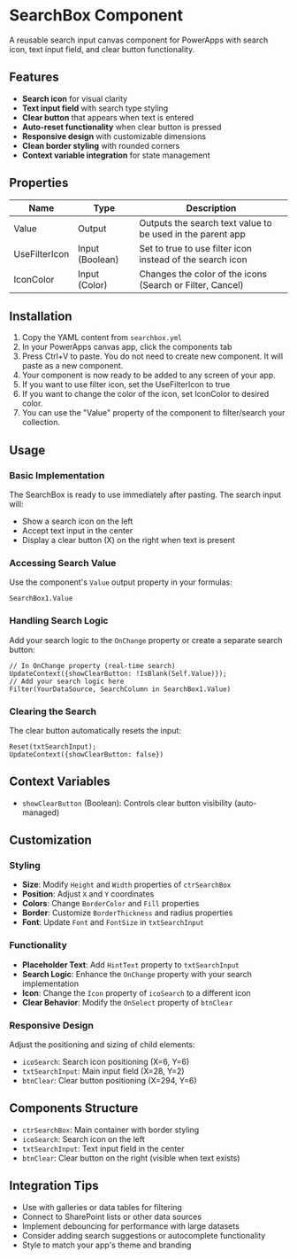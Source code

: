# SearchBox Component

A reusable search input canvas component for PowerApps with search icon, text input field, and clear button functionality.

## Features

- **Search icon** for visual clarity
- **Text input field** with search type styling
- **Clear button** that appears when text is entered
- **Auto-reset functionality** when clear button is pressed
- **Responsive design** with customizable dimensions
- **Clean border styling** with rounded corners
- **Context variable integration** for state management

## Properties

| Name | Type | Description |
|------|------|-------------|
| Value | Output | Outputs the search text value to be used in the parent app |
| UseFilterIcon | Input (Boolean) | Set to true to use filter icon instead of the search icon |
| IconColor | Input (Color) | Changes the color of the icons (Search or Filter, Cancel) |

## Installation

1. Copy the YAML content from `searchbox.yml`
2. In your PowerApps canvas app, click the components tab
3. Press Ctrl+V to paste. You do not need to create new component. It will paste as a new component.
4. Your component is now ready to be added to any screen of your app. 
5. If you want to use filter icon, set the UseFilterIcon to true
6. If you want to change the color of the icon, set IconColor to desired color.
7. You can use the "Value" property of the component to filter/search your collection.

## Usage

### Basic Implementation
The SearchBox is ready to use immediately after pasting. The search input will:
- Show a search icon on the left
- Accept text input in the center
- Display a clear button (X) on the right when text is present

### Accessing Search Value
Use the component's `Value` output property in your formulas:
```powerpoint
SearchBox1.Value
```

### Handling Search Logic
Add your search logic to the `OnChange` property or create a separate search button:
```powerpoint
// In OnChange property (real-time search)
UpdateContext({showClearButton: !IsBlank(Self.Value)});
// Add your search logic here
Filter(YourDataSource, SearchColumn in SearchBox1.Value)
```

### Clearing the Search
The clear button automatically resets the input:
```powerpoint
Reset(txtSearchInput); 
UpdateContext({showClearButton: false})
```

## Context Variables

- `showClearButton` (Boolean): Controls clear button visibility (auto-managed)

## Customization

### Styling
- **Size**: Modify `Height` and `Width` properties of `ctrSearchBox`
- **Position**: Adjust `X` and `Y` coordinates
- **Colors**: Change `BorderColor` and `Fill` properties
- **Border**: Customize `BorderThickness` and radius properties
- **Font**: Update `Font` and `FontSize` in `txtSearchInput`

### Functionality
- **Placeholder Text**: Add `HintText` property to `txtSearchInput`
- **Search Logic**: Enhance the `OnChange` property with your search implementation
- **Icon**: Change the `Icon` property of `icoSearch` to a different icon
- **Clear Behavior**: Modify the `OnSelect` property of `btnClear`

### Responsive Design
Adjust the positioning and sizing of child elements:
- `icoSearch`: Search icon positioning (X=6, Y=6)
- `txtSearchInput`: Main input field (X=28, Y=2)
- `btnClear`: Clear button positioning (X=294, Y=6)

## Components Structure

- `ctrSearchBox`: Main container with border styling
- `icoSearch`: Search icon on the left
- `txtSearchInput`: Text input field in the center
- `btnClear`: Clear button on the right (visible when text exists)

## Integration Tips

- Use with galleries or data tables for filtering
- Connect to SharePoint lists or other data sources
- Implement debouncing for performance with large datasets
- Consider adding search suggestions or autocomplete functionality
- Style to match your app's theme and branding
